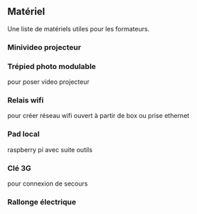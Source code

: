 ## Matériel

Une liste de matériels utiles pour les formateurs.

### Minivideo projecteur

### Trépied photo modulable

pour poser video projecteur

### Relais wifi

pour créer réseau wifi ouvert à partir de box ou prise ethernet

### Pad local

raspberry pi avec suite outils

### Clé 3G

pour connexion de secours

### Rallonge électrique



